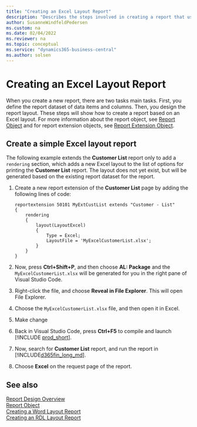 ```yaml
---
title: "Creating an Excel Layout Report"
description: "Describes the steps involved in creating a report that uses an Excel layout."
author: SusanneWindfeldPedersen
ms.custom: na
ms.date: 02/04/2022
ms.reviewer: na
ms.topic: conceptual
ms.service: "dynamics365-business-central"
ms.author: solsen
---
```


# Creating an Excel Layout Report

When you create a new report, there are two tasks main tasks. First, you define the report dataset of data items and columns. Then, you design the report layout. These steps will show how to create a report based on an Excel layout. For more information about the report object, see [Report Object](devenv-report-object.md) and for report extension objects, see [Report Extension Object](devenv-report-ext-object.md).

## Create a simple Excel layout report

The following example extends the **Customer List** report only to add a `rendering` section, which adds a new Excel layout to the list of options for printing the **Customer List** report. The layout does not yet exist, but will be generated based on the existing report dataset for the report. 

1. Create a new report extension of the **Customer List** page by adding the following lines of code: 

    ```al
    reportextension 50101 MyExtCustList extends "Customer - List"
    {
        rendering
        {
            layout(LayoutExcel)
            {
                Type = Excel;
                LayoutFile = 'MyExcelCustomerList.xlsx';
            }
        }
    }
    ```    
2. Now, press **Ctrl+Shift+P**, and then choose **AL: Package** and the `MyExcelCustomerList.xlsx` will be generated for you in the right pane of Visual Studio Code. 
1. Right-click the file, and choose **Reveal in File Explorer**. This will open File Explorer.
1. Choose the `MyExcelCustomerList.xlsx` file, and then open it in Excel.
1. Make change <!-- todo -->
1. Back in Visual Studio Code, press **Ctrl+F5** to compile and launch [!INCLUDE [prod_short](includes/prod_short.md)].
1. Now, search for **Customer List** report, and run the report in [!INCLUDE[d365fin_long_md](includes/d365fin_long_md.md)]. 
1. Choose **Excel** on the request page of the report.


## See also

[Report Design Overview](devenv-report-design-overview.md)  
[Report Object](devenv-report-object.md)  
[Creating a Word Layout Report](devenv-howto-report-layout.md)  
[Creating an RDL Layout Report](devenv-howto-rdl-report-layout.md)  